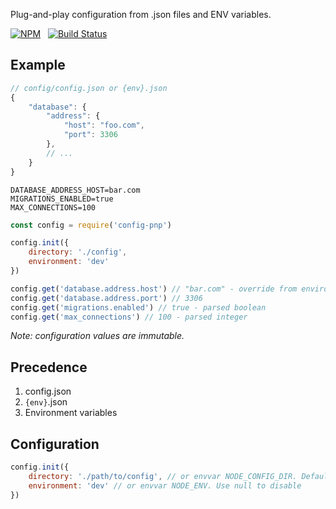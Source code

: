 Plug-and-play configuration from .json files and ENV variables.

[![NPM](https://nodei.co/npm/config-pnp.svg)](https://nodei.co/npm/config-pnp/)&nbsp;&nbsp;
[![Build Status](https://travis-ci.com/marius321967/config-pnp.svg?branch=master)](https://travis-ci.com/marius321967/config-pnp)

## Example

```js
// config/config.json or {env}.json
{
    "database": {
        "address": {
            "host": "foo.com",
            "port": 3306
        },
        // ...
    }
}
```

```
DATABASE_ADDRESS_HOST=bar.com
MIGRATIONS_ENABLED=true
MAX_CONNECTIONS=100
```

```js
const config = require('config-pnp')

config.init({
    directory: './config',
    environment: 'dev'
})

config.get('database.address.host') // "bar.com" - override from environment variable
config.get('database.address.port') // 3306
config.get('migrations.enabled') // true - parsed boolean
config.get('max_connections') // 100 - parsed integer
```

*Note: configuration values are immutable.*

## Precedence
1. config.json
2. `{env}`.json
3. Environment variables

## Configuration
```js
config.init({
    directory: './path/to/config', // or envvar NODE_CONFIG_DIR. Default: './config'
    environment: 'dev' // or envvar NODE_ENV. Use null to disable
})
```